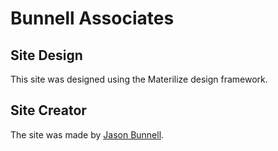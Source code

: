 # Bunnell Associates

## Site Design
This site was designed using the Materilize design framework.

## Site Creator
The site was made by [Jason Bunnell](http://jasonbunnell.com).